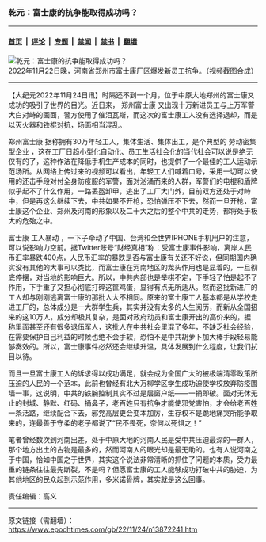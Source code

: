 ### 乾元：富士康的抗争能取得成功吗？

---

#### [首页](../../../..?n13872241) &nbsp;|&nbsp; [评论](../../../../../epoch-comment?n13872241) &nbsp;|&nbsp; [专题](../../../../../epoch-special?n13872241) &nbsp;|&nbsp; [禁闻](../../../../../epoch-news?n13872241) &nbsp;|&nbsp; [禁书](../../../../../books?n13872241) &nbsp;|&nbsp; [翻墙](https://github.com/gfw-breaker/nogfw/blob/master/README.md?n13872241)


<div><img alt="乾元：富士康的抗争能取得成功吗？" class="attachment-djy_600_400 size-djy_600_400 wp-post-image" src="https://i.epochtimes.com/assets/uploads/2022/11/id13872245-zhengzhou-.png"/>
<div class="caption">
 2022年11月22日晚，河南省郑州市富士康厂区爆发新员工抗争。（视频截图合成）
</div></div><hr/><div class="post_content" id="artbody" itemprop="articleBody">
 <!-- article content begin -->
 <p>
  【大纪元2022年11月24日讯】时隔还不到一个月，位于中原大地郑州的富士康又成功的吸引了世界的目光。近日来，
  <ok href="https://www.epochtimes.com/gb/tag/%E9%83%91%E5%B7%9E%E5%AF%8C%E5%A3%AB%E5%BA%B7.html">
   郑州富士康
  </ok>
  又出现十万新进员工与上万军警大白对峙的画面，警方使用了催泪瓦斯，而这次的富士康工人没有选择退却，而是以灭火器和铁棍对抗，场面相当混乱。
 </p>
 <p>
  <ok href="https://www.epochtimes.com/gb/tag/%E9%83%91%E5%B7%9E%E5%AF%8C%E5%A3%AB%E5%BA%B7.html">
   郑州富士康
  </ok>
  据称拥有30万年轻工人，集体生活、集体出工，是个典型的
  <ok href="https://www.epochtimes.com/gb/tag/%E5%8A%B3%E5%8A%A8%E5%AF%86%E9%9B%86%E5%9E%8B%E4%BC%81%E4%B8%9A.html">
   劳动密集型企业
  </ok>
  ，这在工厂日趋小型化自动化、员工生活社会化的当代社会可以说是绝无仅有的了，这种作法在降低手机生产成本的同时，也提供了一个最佳的工人运动示范场所。从网络上传过来的视频可以看出，年轻工人们喊着口号，采用一切可以使用的还击手段对付全身防疫服的军警，面对汹涌而来的人群，军警们的电棍和盾牌似乎起不了什么作用，一路丢盔卸甲，逃出了工厂大门外，目前双方还处于对峙中，但是再这么继续下去，中共如果不开枪，恐怕弹压不下去，然而一旦开枪，富士康这个企业、郑州及河南的形象以及二十大之后的整个中共的走势，都将处于极大的危殆之中。
 </p>
 <p>
  富士康
  <ok href="https://www.epochtimes.com/gb/tag/%E5%B7%A5%E4%BA%BA%E6%9A%B4%E5%8A%A8.html">
   工人暴动
  </ok>
  ，一下子牵动了中国、台湾和全世界IPHONE手机用户的注意，可以说影响力空前。据Twitter账号“财经真相”称：受富士康事件影响，离岸人民币汇率暴跌400点，人民币汇率的暴跌是否与富士康有关还不好说，但同期国内确实没有其他的大事可以类比，而富士康在河南地区的龙头作用也是显着的，一旦彻底停摆，对当地的影响巨大。所以，中共内部也是举棋不定，下手轻了怕是起不了作用，下手重了又担心彻底打碎这筐鸡蛋，显得有点无所适从。然而这批新进厂的工人却与刚刚逃离富士康的那批人大不相同。原来的富士康工人基本都是从学校走进工厂的，总体成分是一大群学生兵，其实并没有太多的人生阅历，而新从全国招来的这10万人，成分却极其复杂，是面对政府动员和富士康开出的高价来的，据称里面甚至还有很多退伍军人，这批人在中共社会里混了多年，不缺乏社会经验，在需要保护自己利益的时候也绝不会手软，恐怕不是中共胡萝卜加大棒手段轻易能够奏效的。所以，富士康事件必然还会继续升温，具体发展到什么程度，让我们拭目以待。
 </p>
 <p>
  而且一旦富士康工人的诉求得以成功满足，就会成为全国广大的被极端清零政策所压迫的人民的一个范本，此前也曾经有北大万柳学区学生成功迫使学校放弃防疫围墙一事，这说明，中共的铁腕控制其实不过是层窗户纸——一捅即破。面对无休无止的封城、静默、红码、捅鼻子，老百姓只有抗争才能使邪党害怕，才会给老百姓一条活路，继续配合下去，邪党高层更会变本加厉，生存权不是跪地痛哭所能争取来的，连最善于守柔的老子都说了“民不畏死，奈何以死惧之！”
 </p>
 <p>
  笔者曾经数次到河南出差，处于中原大地的河南人民是受中共压迫最深的一群人，那个地方出土的古物是最多的，然而河南人的眼光却是最无助的。也有人说河南之于中国，恰如中国之于世界，其实这个说法非常清晰的抓住了问题的本质，受力最重的链条往往最先断裂，不是吗？但愿富士康的工人能够成功打破中共的胁迫，为其他地区的民众起到示范作用，多米诺骨牌，其实就是这么回事。
 </p>
 <p>
  责任编辑：高义
 </p>
 <!-- article content end -->
 <div id="below_article_ad">
 </div>
</div>


---

原文链接（需翻墙）：https://www.epochtimes.com/gb/22/11/24/n13872241.htm